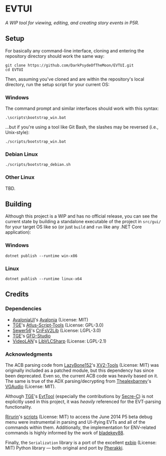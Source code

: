 # EVTUI

*A WIP tool for viewing, editing, and creating story events in P5R.*

## Setup

For basically any command-line interface, cloning and entering the repository directory should work the same way:

```
git clone https://github.com/DarkPsydeOfTheMoon/EVTUI.git
cd EVTUI
```

Then, assuming you've cloned and are within the repository's local directory, run the setup script for your current OS:

### Windows

The command prompt and similar interfaces should work with this syntax:

```
.\scripts\bootstrap_win.bat
```

...but if you're using a tool like Git Bash, the slashes may be reversed (i.e., Unix-style):

```
./scripts/bootstrap_win.bat
```

### Debian Linux

```
./scripts/bootstrap_debian.sh
```

### Other Linux

TBD.

## Building

Although this project is a WIP and has no official release, you can see the current state by building a standalone executable of the project in `src/gui/` for your target OS like so (or just `build` and `run` like any .NET Core application):

### Windows

```
dotnet publish --runtime win-x86
```

### Linux

```
dotnet publish --runtime linux-x64
```

## Credits

### Dependencies

- [AvaloniaUI](https://github.com/AvaloniaUI)'s [Avalonia](https://github.com/AvaloniaUI/Avalonia) (License: MIT)
- [TGE](https://github.com/tge-was-taken)'s [Atlus-Script-Tools](https://github.com/tge-was-taken/Atlus-Script-Tools) (License: GPL-3.0)
- [Sewer56](https://github.com/Sewer56)'s [CriFsV2Lib](https://github.com/Sewer56/CriFsV2Lib) (License: LGPL-3.0)
- [TGE](https://github.com/tge-was-taken)'s [GFD-Studio](https://github.com/tge-was-taken/GFD-Studio)
- [VideoLAN](https://github.com/videolan)'s [LibVLCSharp](https://github.com/videolan/libvlcsharp) (License: LGPL-2.1)

### Acknowledgments

The ACB parsing code from [LazyBone152](https://github.com/LazyBone152)'s [XV2-Tools](https://github.com/LazyBone152/XV2-Tools) (License: MIT) was originally included as a patched module, but this dependency has since been deprecated. Even so, the current ACB code was heavily based on it. The same is true of the ADX parsing/decrypting from [Thealexbarney](https://github.com/Thealexbarney)'s [VGAudio](https://github.com/Thealexbarney/VGAudio) (License: MIT).

Although [TGE](https://github.com/tge-was-taken)'s [EvtTool](https://github.com/tge-was-taken/EvtTool) (especially the contributions by [Secre-C](https://github.com/Secre-C)) is not explicitly used in this project, it was *heavily* referenced for the EVT-parsing functionality.

[Rirurin](https://github.com/rirurin)'s [scripts](https://github.com/rirurin/persona5-june2014) (License: MIT) to access the June 2014 P5 beta debug menu were instrumental in parsing and UI-ifying EVTs and all of the commands within them. Additionally, the implementation for ENV-related commands is highly informed by the work of [bladekey88](https://github.com/bladekey88).

Finally, the `Serialization` library is a port of the excellent [exbip](https://github.com/Pherakki/exbip-python) (License: MIT) Python library — both original and port by [Pherakki](https://github.com/Pherakki).
